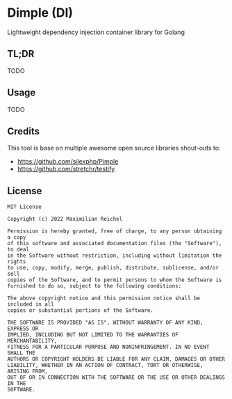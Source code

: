 Dimple (DI)
===========

Lightweight dependency injection container library for Golang

## TL;DR

TODO

## Usage

TODO

## Credits

This tool is base on multiple awesome open source libraries shout-outs to:
* https://github.com/silexphp/Pimple
* https://github.com/stretchr/testify

## License

```
MIT License

Copyright (c) 2022 Maximilian Reichel

Permission is hereby granted, free of charge, to any person obtaining a copy
of this software and associated documentation files (the "Software"), to deal
in the Software without restriction, including without limitation the rights
to use, copy, modify, merge, publish, distribute, sublicense, and/or sell
copies of the Software, and to permit persons to whom the Software is
furnished to do so, subject to the following conditions:

The above copyright notice and this permission notice shall be included in all
copies or substantial portions of the Software.

THE SOFTWARE IS PROVIDED "AS IS", WITHOUT WARRANTY OF ANY KIND, EXPRESS OR
IMPLIED, INCLUDING BUT NOT LIMITED TO THE WARRANTIES OF MERCHANTABILITY,
FITNESS FOR A PARTICULAR PURPOSE AND NONINFRINGEMENT. IN NO EVENT SHALL THE
AUTHORS OR COPYRIGHT HOLDERS BE LIABLE FOR ANY CLAIM, DAMAGES OR OTHER
LIABILITY, WHETHER IN AN ACTION OF CONTRACT, TORT OR OTHERWISE, ARISING FROM,
OUT OF OR IN CONNECTION WITH THE SOFTWARE OR THE USE OR OTHER DEALINGS IN THE
SOFTWARE.
```
